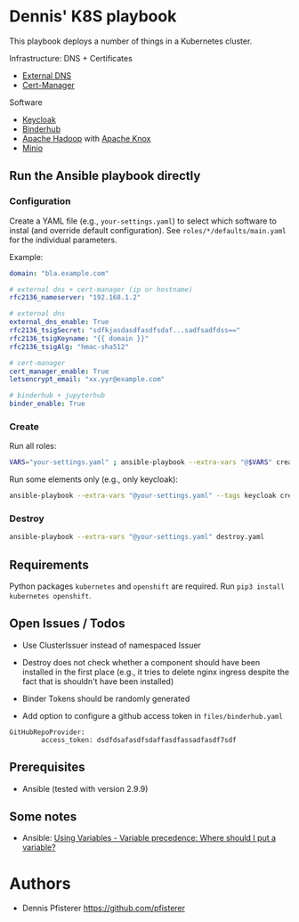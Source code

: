 # Dennis' K8S playbook

This playbook deploys a number of things in a Kubernetes cluster.

Infrastructure: DNS + Certificates
- [External DNS](https://github.com/kubernetes-sigs/external-dns)
- [Cert-Manager](https://github.com/jetstack/cert-manager)

Software
- [Keycloak](https://github.com/codecentric/helm-charts/tree/master/charts/keycloak)
- [Binderhub](https://github.com/jupyterhub/binderhub)
- [Apache Hadoop](https://hadoop.apache.org/) with [Apache Knox](https://knox.apache.org/)
- [Minio](https://min.io/)

## Run the Ansible playbook directly

### Configuration 

Create a YAML file (e.g., `your-settings.yaml`) to select which software to instal (and override default configuration). See `roles/*/defaults/main.yaml` for the individual parameters.

Example:

```yaml
domain: "bla.example.com"

# external dns + cert-manager (ip or hostname)
rfc2136_nameserver: "192.168.1.2"

# external dns
external_dns_enable: True
rfc2136_tsigSecret: "sdfkjasdasdfasdfsdaf...sadfsadfdss=="
rfc2136_tsigKeyname: "{{ domain }}"
rfc2136_tsigAlg: "hmac-sha512"

# cert-manager
cert_manager_enable: True
letsencrypt_email: "xx.yyr@example.com"

# binderhub + jupyterhub
binder_enable: True
```

### Create

Run all roles: 

```bash
VARS="your-settings.yaml" ; ansible-playbook --extra-vars "@$VARS" create.yaml
```

Run some elements only (e.g., only keycloak): 

```bash
ansible-playbook --extra-vars "@your-settings.yaml" --tags keycloak create.yaml
```

### Destroy

```bash
ansible-playbook --extra-vars "@your-settings.yaml" destroy.yaml
```

## Requirements

Python packages `kubernetes` and `openshift` are required. Run `pip3 install kubernetes openshift`.

## Open Issues / Todos

- Use ClusterIssuer instead of namespaced Issuer
- Destroy does not check whether a component should have been installed in the first place (e.g., it tries to delete nginx ingress despite the fact that is shouldn't have been installed)
- Binder Tokens should be randomly generated

- Add option to configure a github access token in `files/binderhub.yaml`

```
GitHubRepoProvider:
		access_token: dsdfdsafasdfsdaffasdfassadfasdf7sdf
```

## Prerequisites

- Ansible (tested with version 2.9.9)

## Some notes

- Ansible: [Using Variables - Variable precedence: Where should I put a variable?](https://docs.ansible.com/ansible/latest/user_guide/playbooks_variables.html#variable-precedence-where-should-i-put-a-variable)

# Authors

- Dennis Pfisterer <https://github.com/pfisterer>

